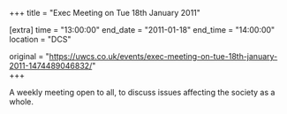 +++
title = "Exec Meeting on Tue 18th January 2011"

[extra]
time = "13:00:00"
end_date = "2011-01-18"
end_time = "14:00:00"
location = "DCS"

original = "https://uwcs.co.uk/events/exec-meeting-on-tue-18th-january-2011-1474489046832/"    
+++

A weekly meeting open to all, to discuss issues affecting the society as a whole.

